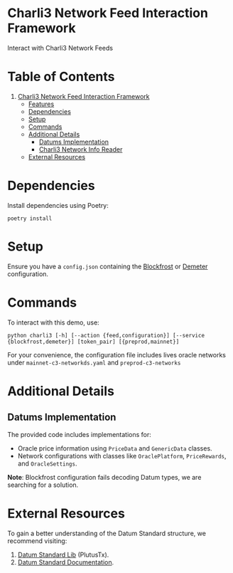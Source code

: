 # Charli3 Network Feed Interaction Framework
Interact with Charli3 Network Feeds

# Table of Contents

1. [Charli3 Network Feed Interaction Framework](#charli3-network-feed-interaction-framework)
    - [Features](#features)
    - [Dependencies](#dependencies)
    - [Setup](#setup)
    - [Commands](#commands)
    - [Additional Details](#additional-details)
        * [Datums Implementation](#datums-implementation)
        * [Charli3 Network Info Reader](#charli3-network-info-reader)
    - [External Resources](#external-resources)

# Dependencies
Install dependencies using Poetry:
```
poetry install
```
# Setup
Ensure you have a `config.json` containing the [Blockfrost](https://blockfrost.io/) or [Demeter](https://demeter.run/) configuration.

# Commands
To interact with this demo, use:
```
python charli3 [-h] [--action {feed,configuration}] [--service {blockfrost,demeter}] [token_pair] [{preprod,mainnet}]
```

For your convenience, the configuration file includes lives oracle networks under `mainnet-c3-networkds.yaml` and `preprod-c3-networks`

# Additional Details
## Datums Implementation

The provided code includes implementations for:

* Oracle price information using `PriceData` and `GenericData` classes.
* Network configurations with classes like `OraclePlatform`, `PriceRewards`, and `OracleSettings`.

**Note**: Blockfrost configuration fails decoding Datum types, we are searching for a solution.
# External Resources
To gain a better understanding of the Datum Standard structure, we recommend visiting:

1. [Datum Standard Lib](https://github.com/Charli3-Official/oracle-datum-lib) (PlutusTx).
2. [Datum Standard Documentation](https://docs.charli3.io/charli3s-documentation/oracle-feeds-datum-standard).

